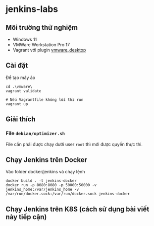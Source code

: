 # jenkins-labs

## Môi trường thử nghiệm
- Windows 11
- VMWare Workstation Pro 17
- Vagrant với plugin [vmware_desktop](https://github.com/hashicorp/vagrant-vmware-desktop)

## Cài đặt
Để tạo máy ảo
```
cd .\vmware\
vagrant validate

# Nếu Vagrantfile không lỗi thì run
vagrant up
```

## Giải thích
### File `debian/optimizer.sh`
File cần phải được chạy dưới user `root` thì mới được quyền thực thi.   

## Chạy Jenkins trên Docker
Vào folder docker/jenkins và chạy lệnh
```
docker build . -t jenkins-docker
docker run -p 8080:8080 -p 50000:50000 -v jenkins_home:/var/jenkins_home -v /var/run/docker.sock:/var/run/docker.sock jenkins-docker
```

## Chạy Jenkins trên K8S (cách sử dụng bài viết này tiếp cận)


